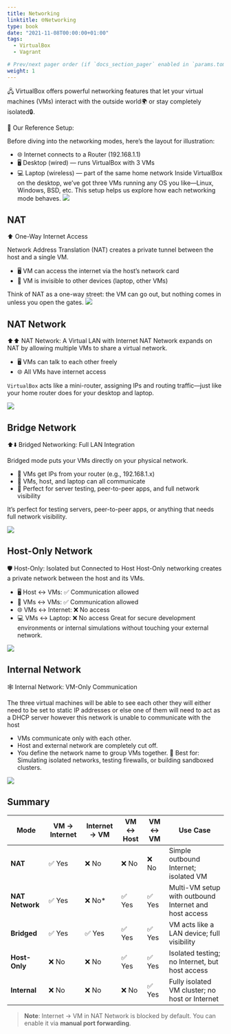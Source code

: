 ```yaml
---
title: Networking
linktitle: 🌐Networking
type: book
date: "2021-11-08T00:00:00+01:00"
tags:
  - VirtualBox
  - Vagrant

# Prev/next pager order (if `docs_section_pager` enabled in `params.toml`)
weight: 1
---
```


<!--more-->

🖧 VirtualBox offers powerful networking features that let your virtual machines (VMs) interact with the outside world🌍 or stay completely isolated🔒. 

🏡 Our Reference Setup:

Before diving into the networking modes, here’s the layout for illustration:
- 🌐 Internet connects to a Router (192.168.1.1)
- 🖥️ Desktop (wired) — runs VirtualBox with 3 VMs
- 💻 Laptop (wireless) — part of the same home network
Inside VirtualBox on the desktop, we’ve got three VMs running any OS you like—Linux, Windows, BSD, etc. This setup helps us explore how each networking mode behaves.
![](/images/uploads/virtualbox-networking.png)

## NAT

⬆️ One-Way Internet Access

Network Address Translation (NAT) creates a private tunnel between the host and a single VM.
- 🖥️ VM can access the internet via the host’s network card
- 🚫 VM is invisible to other devices (laptop, other VMs)

Think of NAT as a one-way street: the VM can go out, but nothing comes in unless you open the gates.
![](/images/uploads/virtualbox-nat.png)

## NAT Network

⬆️⬆️ NAT Network: A Virtual LAN with Internet
NAT Network expands on NAT by allowing multiple VMs to share a virtual network.
- 🖥️ VMs can talk to each other freely
- 🌐 All VMs have internet access

```VirtualBox``` acts like a mini-router, assigning IPs and routing traffic—just like your home router does for your desktop and laptop.

![](/images/uploads/virtualbox-natnetwork.png)

## Bridge Network

⬆️⬇️ Bridged Networking: Full LAN Integration

Bridged mode puts your VMs directly on your physical network.
- 📡 VMs get IPs from your router (e.g., 192.168.1.x)
- 🔄 VMs, host, and laptop can all communicate
- 🧪 Perfect for server testing, peer-to-peer apps, and full network visibility

It’s perfect for testing servers, peer-to-peer apps, or anything that needs full network visibility.

![](/images/uploads/virtualbox-bridge.png)

## Host-Only Network

🛡️ Host-Only: Isolated but Connected to Host
Host-Only networking creates a private network between the host and its VMs.
- 🖥️ Host ↔ VMs: ✅ Communication allowed
- 🔄 VMs ↔ VMs: ✅ Communication allowed
- 🌐 VMs ↔ Internet: ❌ No access
- 💻 VMs ↔ Laptop: ❌ No access
Great for secure development environments or internal simulations without touching your external network.

![](/images/uploads/virtualbox-hostonly.png)

## Internal Network

🕸️ Internal Network: VM-Only Communication

The three virtual machines will be able to see each other they will either need to be set to static IP addresses or else one of them will need to act as a DHCP server however this network is unable to communicate with the host

- VMs communicate only with each other.
- Host and external network are completely cut off.
- You define the network name to group VMs together.
🧪 Best for: Simulating isolated networks, testing firewalls, or building sandboxed clusters.

![](/images/uploads/virtualbox-internal-network.png)

## Summary

| Mode            | VM → Internet | Internet → VM | VM ↔ Host | VM ↔ VM | Use Case |
|-----------------|----------------|----------------|-----------|--------|----------|
| **NAT**         | ✅ Yes         | ❌ No          | ❌ No      | ❌ No   | Simple outbound Internet; isolated VM |
| **NAT Network** | ✅ Yes         | ❌ No*         | ✅ Yes     | ✅ Yes  | Multi-VM setup with outbound Internet and host access |
| **Bridged**     | ✅ Yes         | ✅ Yes         | ✅ Yes     | ✅ Yes  | VM acts like a LAN device; full visibility |
| **Host-Only**   | ❌ No          | ❌ No          | ✅ Yes     | ✅ Yes  | Isolated testing; no Internet, but host access |
| **Internal**    | ❌ No          | ❌ No          | ❌ No      | ✅ Yes  | Fully isolated VM cluster; no host or Internet |

> **Note**: Internet → VM in NAT Network is blocked by default. You can enable it via **manual port forwarding**.
